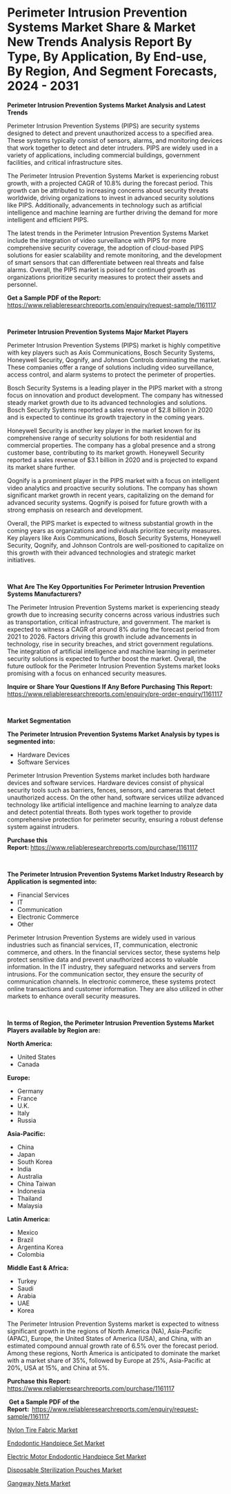 <p><h1>Perimeter Intrusion Prevention Systems Market Share & Market New Trends Analysis Report By Type, By Application, By End-use, By Region, And Segment Forecasts, 2024 - 2031</h1></p><p><strong>Perimeter Intrusion Prevention Systems Market Analysis and Latest Trends</strong></p>
<p><p>Perimeter Intrusion Prevention Systems (PIPS) are security systems designed to detect and prevent unauthorized access to a specified area. These systems typically consist of sensors, alarms, and monitoring devices that work together to detect and deter intruders. PIPS are widely used in a variety of applications, including commercial buildings, government facilities, and critical infrastructure sites.</p><p>The Perimeter Intrusion Prevention Systems Market is experiencing robust growth, with a projected CAGR of 10.8% during the forecast period. This growth can be attributed to increasing concerns about security threats worldwide, driving organizations to invest in advanced security solutions like PIPS. Additionally, advancements in technology such as artificial intelligence and machine learning are further driving the demand for more intelligent and efficient PIPS.</p><p>The latest trends in the Perimeter Intrusion Prevention Systems Market include the integration of video surveillance with PIPS for more comprehensive security coverage, the adoption of cloud-based PIPS solutions for easier scalability and remote monitoring, and the development of smart sensors that can differentiate between real threats and false alarms. Overall, the PIPS market is poised for continued growth as organizations prioritize security measures to protect their assets and personnel.</p></p>
<p><strong>Get a Sample PDF of the Report:&nbsp;</strong> <a href="https://www.reliableresearchreports.com/enquiry/request-sample/1161117">https://www.reliableresearchreports.com/enquiry/request-sample/1161117</a></p>
<p>&nbsp;</p>
<p><strong>Perimeter Intrusion Prevention Systems Major Market Players</strong></p>
<p><p>Perimeter Intrusion Prevention Systems (PIPS) market is highly competitive with key players such as Axis Communications, Bosch Security Systems, Honeywell Security, Qognify, and Johnson Controls dominating the market. These companies offer a range of solutions including video surveillance, access control, and alarm systems to protect the perimeter of properties.</p><p>Bosch Security Systems is a leading player in the PIPS market with a strong focus on innovation and product development. The company has witnessed steady market growth due to its advanced technologies and solutions. Bosch Security Systems reported a sales revenue of $2.8 billion in 2020 and is expected to continue its growth trajectory in the coming years.</p><p>Honeywell Security is another key player in the market known for its comprehensive range of security solutions for both residential and commercial properties. The company has a global presence and a strong customer base, contributing to its market growth. Honeywell Security reported a sales revenue of $3.1 billion in 2020 and is projected to expand its market share further.</p><p>Qognify is a prominent player in the PIPS market with a focus on intelligent video analytics and proactive security solutions. The company has shown significant market growth in recent years, capitalizing on the demand for advanced security systems. Qognify is poised for future growth with a strong emphasis on research and development.</p><p>Overall, the PIPS market is expected to witness substantial growth in the coming years as organizations and individuals prioritize security measures. Key players like Axis Communications, Bosch Security Systems, Honeywell Security, Qognify, and Johnson Controls are well-positioned to capitalize on this growth with their advanced technologies and strategic market initiatives.</p></p>
<p>&nbsp;</p>
<p><strong>What Are The Key Opportunities For Perimeter Intrusion Prevention Systems Manufacturers?</strong></p>
<p><p>The Perimeter Intrusion Prevention Systems market is experiencing steady growth due to increasing security concerns across various industries such as transportation, critical infrastructure, and government. The market is expected to witness a CAGR of around 8% during the forecast period from 2021 to 2026. Factors driving this growth include advancements in technology, rise in security breaches, and strict government regulations. The integration of artificial intelligence and machine learning in perimeter security solutions is expected to further boost the market. Overall, the future outlook for the Perimeter Intrusion Prevention Systems market looks promising with a focus on enhanced security measures.</p></p>
<p><strong>Inquire or Share Your Questions If Any Before Purchasing This Report:</strong> <a href="https://www.reliableresearchreports.com/enquiry/pre-order-enquiry/1161117">https://www.reliableresearchreports.com/enquiry/pre-order-enquiry/1161117</a></p>
<p>&nbsp;</p>
<p><strong>Market Segmentation</strong></p>
<p><strong>The Perimeter Intrusion Prevention Systems Market Analysis by types is segmented into:</strong></p>
<p><ul><li>Hardware Devices</li><li>Software Services</li></ul></p>
<p><p>Perimeter Intrusion Prevention Systems market includes both hardware devices and software services. Hardware devices consist of physical security tools such as barriers, fences, sensors, and cameras that detect unauthorized access. On the other hand, software services utilize advanced technology like artificial intelligence and machine learning to analyze data and detect potential threats. Both types work together to provide comprehensive protection for perimeter security, ensuring a robust defense system against intruders.</p></p>
<p><strong>Purchase this Report:&nbsp;</strong><a href="https://www.reliableresearchreports.com/purchase/1161117">https://www.reliableresearchreports.com/purchase/1161117</a></p>
<p>&nbsp;</p>
<p><strong>The Perimeter Intrusion Prevention Systems Market Industry Research by Application is segmented into:</strong></p>
<p><ul><li>Financial Services</li><li>IT</li><li>Communication</li><li>Electronic Commerce</li><li>Other</li></ul></p>
<p><p>Perimeter Intrusion Prevention Systems are widely used in various industries such as financial services, IT, communication, electronic commerce, and others. In the financial services sector, these systems help protect sensitive data and prevent unauthorized access to valuable information. In the IT industry, they safeguard networks and servers from intrusions. For the communication sector, they ensure the security of communication channels. In electronic commerce, these systems protect online transactions and customer information. They are also utilized in other markets to enhance overall security measures.</p></p>
<p>&nbsp;</p>
<p><strong>In terms of Region, the Perimeter Intrusion Prevention Systems Market Players available by Region are:</strong></p>
<p>
    <p> <strong> North America: </strong>
        <ul>
            <li>United States</li>
            <li>Canada</li>
        </ul>
        </p> 
    <p> <strong> Europe: </strong>
        <ul>
            <li>Germany</li>
            <li>France</li>
            <li>U.K.</li>
            <li>Italy</li>
            <li>Russia</li>
        </ul>
        </p> 
    <p> <strong> Asia-Pacific: </strong>
        <ul>
            <li>China</li>
            <li>Japan</li>
            <li>South Korea</li>
            <li>India</li>
            <li>Australia</li>
            <li>China Taiwan</li>
            <li>Indonesia</li>
            <li>Thailand</li>
            <li>Malaysia</li>
        </ul>
        </p> 
    <p> <strong> Latin America: </strong>
        <ul>
            <li>Mexico</li>
            <li>Brazil</li>
            <li>Argentina Korea</li>
            <li>Colombia</li>
        </ul>
        </p> 
    <p> <strong> Middle East & Africa: </strong>
        <ul>
            <li>Turkey</li>
            <li>Saudi</li>
            <li>Arabia</li>
            <li>UAE</li>
            <li>Korea</li>
        </ul>
    </p>
    </p>
<p><p>The Perimeter Intrusion Prevention Systems market is expected to witness significant growth in the regions of North America (NA), Asia-Pacific (APAC), Europe, the United States of America (USA), and China, with an estimated compound annual growth rate of 6.5% over the forecast period. Among these regions, North America is anticipated to dominate the market with a market share of 35%, followed by Europe at 25%, Asia-Pacific at 20%, USA at 15%, and China at 5%.</p></p>
<p><strong>Purchase this Report: </strong><a href="https://www.reliableresearchreports.com/purchase/1161117">https://www.reliableresearchreports.com/purchase/1161117</a></p>
<p>&nbsp;<strong>Get a Sample PDF of the Report:&nbsp;&nbsp;</strong><a href="https://www.reliableresearchreports.com/enquiry/request-sample/1161117">https://www.reliableresearchreports.com/enquiry/request-sample/1161117</a></p>
<p><strong></strong></p>
<p><p><a href="https://github.com/indrystar/Market-Research-Report-List-1/blob/main/nylon-tire-fabric-market.md">Nylon Tire Fabric Market</a></p><p><a href="https://issuu.com/reportprime-2/docs/endodontic-handpiece-set-market-size-2030.pptx">Endodontic Handpiece Set Market</a></p><p><a href="https://issuu.com/reportprime-2/docs/electric-motor-endodontic-handpiece-set-market-siz">Electric Motor Endodontic Handpiece Set Market</a></p><p><a href="https://github.com/rahu1505/Market-Research-Report-List-2/blob/main/disposable-sterilization-pouches-market.md">Disposable Sterilization Pouches Market</a></p><p><a href="https://medium.com/@jamesvasquez75/gangway-nets-market-exploring-market-share-market-trends-and-future-growth-a8b0ca349a2b">Gangway Nets Market</a></p></p>